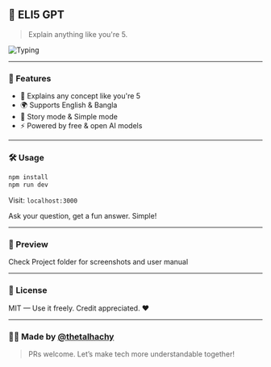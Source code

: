 ## 🧠 ELI5 GPT

> Explain anything like you're 5.

![Typing](https://readme-typing-svg.demolab.com?font=Fira+Code&size=22&pause=1000&color=F76D57&center=true&vCenter=true&width=435&lines=Explain+anything+like+you%27re+5.;Fun+%26+simple+GPT+answers.;For+kids%2C+students%2C+and+the+curious+ones.)

---

### 🚀 Features
- 🧒 Explains any concept like you're 5
- 🌍 Supports English & Bangla
- 📜 Story mode & Simple mode
- ⚡ Powered by free & open AI models

---

### 🛠️ Usage
```bash
npm install
npm run dev
```

Visit: `localhost:3000`

Ask your question, get a fun answer. Simple!

---

### 📸 Preview
Check Project folder for screenshots and user manual

---

### 🪪 License
MIT — Use it freely. Credit appreciated. ❤️

---

### 🧑‍💻 Made by [@thetalhachy](https://github.com/thetalhachy)

> PRs welcome. Let’s make tech more understandable together!
